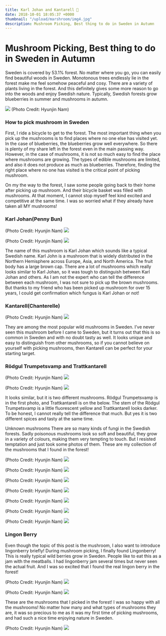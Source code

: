 ```yaml
---
title: Karl Johan and Kantarell 🍄
date: 2018-10-01 18:05:37 +0000
thumbnail: "/upload/marshroom/img4.jpg"
description: Mushroom Picking, Best thing to do in Sweden in Autumn
---
```

# Mushroom Picking, Best thing to do in Sweden in Autumn

Sweden is covered by 53.1% forest. No matter where you go, you can easily find beautiful woods in Sweden. Monotonous trees endlessly lie in the forest make me feel somehow peaceful and cosy. There are a variety of plants living in the forest. And this definitely gives some more reason to go into the woods and enjoy Swedish nature. Typically, Swedish forests grow blueberries in summer and mushrooms in autumn.

![](/upload/marshroom/img1.jpg)
(Photo Credit: Hyunjin Nam)

### How to pick mushroom in Sweden

First, I ride a bicycle to get to the forest. The most important thing when you pick up the mushrooms is to find places where no one else has visited yet. In the case of blueberries, the blueberries grow well everywhere. So there is plenty of my share left in the forest even in the main passing way. However, in the case of mushrooms, it is not so much easy to find the place where mushrooms are growing. The types of edible mushrooms are limited, and also it does not produce as much as blueberries. Therefore, finding the right place where no one has visited is the critical point of picking mushroom.

On my the way to the forest, I saw some people going back to their home after picking up mushroom. And their bicycle basket was filled with mushrooms. At that moment, I cannot stop myself feel kind excited and competitive at the same time. I was so worried what if they already have taken all MY mushrooms!
 

### Karl Johan(Penny Bun)


(Photo Credit: Hyunjin Nam)
![](/upload/marshroom/img2.jpg)


(Photo Credit: Hyunjin Nam)
![](/upload/marshroom/img3.jpg)

The name of this mushroom is Karl Johan which sounds like a typical Swedish name. Karl John is a mushroom that is widely distributed in the Northern Hemisphere across Europe, Asia, and North America. The fruit body has a large brown cap. There are a lot of mushrooms which really looks similar to Karl Johan, so it was tough to distinguish between Karl Johan and others. As I am not the expert who can tell the difference between each mushroom, I was not sure to pick up the brown mushrooms. But thanks to my friend who has been picked up mushroom for over 15 years, I could get confirmation which fungus is Karl Johan or not!

 

### Kantarell(Chanterelle)


(Photo Credit: Hyunjin Nam)
![](/upload/marshroom/img4.jpg)

They are among the most popular wild mushrooms in Sweden. I’ve never seen this mushroom before I came to Sweden, but it turns out that this is so common in Sweden and with no doubt tasty as well. It looks unique and easy to distinguish from other mushrooms, so if you cannot believe on yourself with picking mushrooms, then Kantarell can be perfect for your starting target.

 

### Rödgul Trumpetsvamp and Trattkantarell


(Photo Credit: Hyunjin Nam)
![](/upload/marshroom/img5.jpg)


(Photo Credit: Hyunjin Nam)
![](/upload/marshroom/img6.jpg)

It looks similar, but it is two different mushrooms. Rödgul Trumpetsvamp is in the first photo, and Trattkantarell is on the below. The stem of the Rödgul Trumpetsvamp is a little fluorescent yellow and Trattkantarell looks darker. To be honest, I cannot really tell the difference that much. But yes it is two different spices and tasty at the same time.

Unknown mushrooms
There are so many kinds of fungi in the Swedish forests. Sadly poisonous mushrooms look so soft and beautiful, they grow in a variety of colours, making them very tempting to touch. But I resisted temptation and just took some photos of them. These are my collection of the mushrooms that I found in the forest!


(Photo Credit: Hyunjin Nam)
![](/upload/marshroom/img7.jpg)

(Photo Credit: Hyunjin Nam)
![](/upload/marshroom/img8.jpg)

(Photo Credit: Hyunjin Nam)
![](/upload/marshroom/img9.jpg)
 


(Photo Credit: Hyunjin Nam)
![](/upload/marshroom/img10.jpg)

(Photo Credit: Hyunjin Nam)
![](/upload/marshroom/img11.jpg)

(Photo Credit: Hyunjin Nam)
![](/upload/marshroom/img12.jpg)

(Photo Credit: Hyunjin Nam)
![](/upload/marshroom/img13.jpg)
 

### Lingon Berry
Even though the topic of this post is the mushroom, I also want to introduce lingonberry briefly! During mushroom picking, I finally found Lingonberry! This is really typical wild berries grow in Sweden. People like to eat this as a jam with the meatballs. I had lingonberry jam several times but never seen the actual fruit. And I was so excited that I found the real lingon berry in the forest!


(Photo Credit: Hyunjin Nam)
![](/upload/marshroom/img14.jpg)

(Photo Credit: Hyunjin Nam)
![](/upload/marshroom/img15.jpg)
 

These are the mushrooms that I picked in the forest! I was so happy with all the mushrooms! No matter how many and what types of mushrooms they are, it was so precious to me as it was my first time of picking mushrooms, and had such a nice time enjoying nature in Sweden.

(Photo Credit: Hyunjin Nam)
![](/upload/marshroom/img16.jpg)

